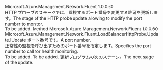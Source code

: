 <Type Name="IWithPort" FullName="Microsoft.Azure.Management.Network.Fluent.LoadBalancerHttpProbe.Update.IWithPort">
  <TypeSignature Language="C#" Value="public interface IWithPort" />
  <TypeSignature Language="ILAsm" Value=".class public interface auto ansi abstract IWithPort" />
  <TypeSignature Language="DocId" Value="T:Microsoft.Azure.Management.Network.Fluent.LoadBalancerHttpProbe.Update.IWithPort" />
  <TypeSignature Language="VB.NET" Value="Public Interface IWithPort" />
  <TypeSignature Language="F#" Value="type IWithPort = interface" />
  <AssemblyInfo>
    <AssemblyName>Microsoft.Azure.Management.Network.Fluent</AssemblyName>
    <AssemblyVersion>1.0.0.60</AssemblyVersion>
  </AssemblyInfo>
  <Interfaces />
  <Docs>
    <summary>
            <span data-ttu-id="7d569-101">HTTP プローブのステージでは、監視するポート番号を変更する許可を更新します。</span><span class="sxs-lookup"><span data-stu-id="7d569-101">The stage of the HTTP probe update allowing to modify the port number to monitor.</span></span>
            </summary>
    <remarks>To be added.</remarks>
  </Docs>
  <Members>
    <Member MemberName="WithPort">
      <MemberSignature Language="C#" Value="public Microsoft.Azure.Management.Network.Fluent.LoadBalancerHttpProbe.Update.IUpdate WithPort (int port);" />
      <MemberSignature Language="ILAsm" Value=".method public hidebysig newslot virtual instance class Microsoft.Azure.Management.Network.Fluent.LoadBalancerHttpProbe.Update.IUpdate WithPort(int32 port) cil managed" />
      <MemberSignature Language="DocId" Value="M:Microsoft.Azure.Management.Network.Fluent.LoadBalancerHttpProbe.Update.IWithPort.WithPort(System.Int32)" />
      <MemberSignature Language="VB.NET" Value="Public Function WithPort (port As Integer) As IUpdate" />
      <MemberSignature Language="F#" Value="abstract member WithPort : int -&gt; Microsoft.Azure.Management.Network.Fluent.LoadBalancerHttpProbe.Update.IUpdate" Usage="iWithPort.WithPort port" />
      <MemberType>Method</MemberType>
      <AssemblyInfo>
        <AssemblyName>Microsoft.Azure.Management.Network.Fluent</AssemblyName>
        <AssemblyVersion>1.0.0.60</AssemblyVersion>
      </AssemblyInfo>
      <ReturnValue>
        <ReturnType>Microsoft.Azure.Management.Network.Fluent.LoadBalancerHttpProbe.Update.IUpdate</ReturnType>
      </ReturnValue>
      <Parameters>
        <Parameter Name="port" Type="System.Int32" />
      </Parameters>
      <Docs>
        <param name="port"><span data-ttu-id="7d569-102">ポート番号です。</span><span class="sxs-lookup"><span data-stu-id="7d569-102">A port number.</span></span></param>
        <summary>
            <span data-ttu-id="7d569-103">正常性の監視を呼び出すためのポート番号を指定します。</span><span class="sxs-lookup"><span data-stu-id="7d569-103">Specifies the port number to call for health monitoring.</span></span>
            </summary>
        <returns>To be added.</returns>
        <remarks>To be added.</remarks>
        <return><span data-ttu-id="7d569-104">更新プログラムの次のステージ。</span><span class="sxs-lookup"><span data-stu-id="7d569-104">The next stage of the update.</span></span></return>
      </Docs>
    </Member>
  </Members>
</Type>